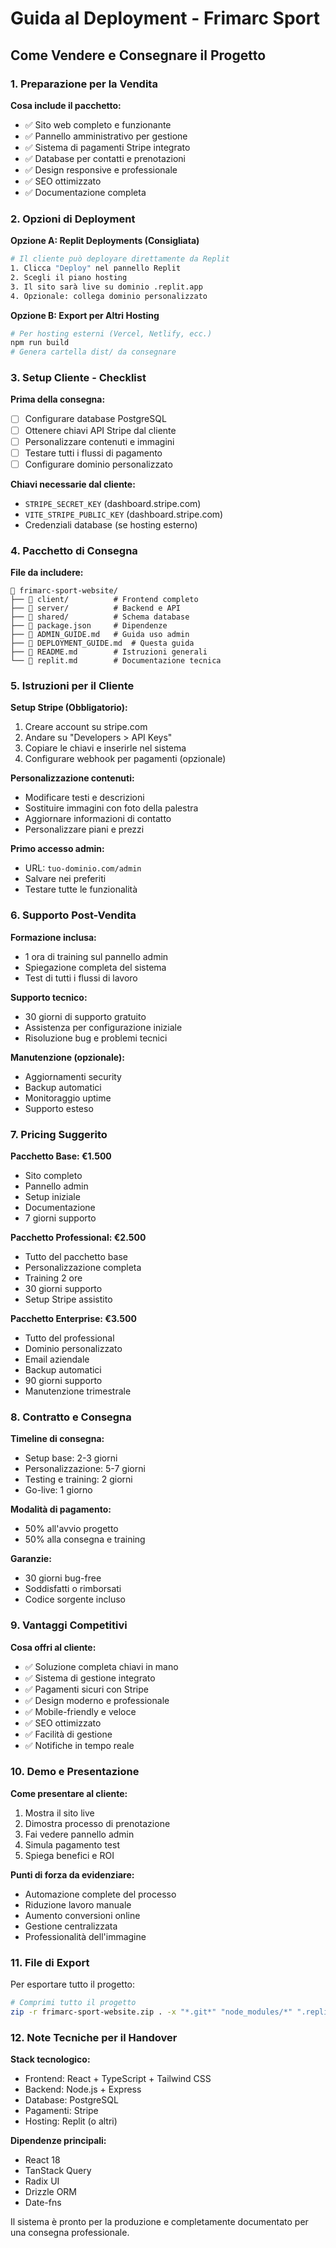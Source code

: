 # Guida al Deployment - Frimarc Sport

## Come Vendere e Consegnare il Progetto

### 1. Preparazione per la Vendita

**Cosa include il pacchetto:**
- ✅ Sito web completo e funzionante
- ✅ Pannello amministrativo per gestione
- ✅ Sistema di pagamenti Stripe integrato
- ✅ Database per contatti e prenotazioni
- ✅ Design responsive e professionale
- ✅ SEO ottimizzato
- ✅ Documentazione completa

### 2. Opzioni di Deployment

**Opzione A: Replit Deployments (Consigliata)**
```bash
# Il cliente può deployare direttamente da Replit
1. Clicca "Deploy" nel pannello Replit
2. Scegli il piano hosting
3. Il sito sarà live su dominio .replit.app
4. Opzionale: collega dominio personalizzato
```

**Opzione B: Export per Altri Hosting**
```bash
# Per hosting esterni (Vercel, Netlify, ecc.)
npm run build
# Genera cartella dist/ da consegnare
```

### 3. Setup Cliente - Checklist

**Prima della consegna:**
- [ ] Configurare database PostgreSQL
- [ ] Ottenere chiavi API Stripe dal cliente
- [ ] Personalizzare contenuti e immagini
- [ ] Testare tutti i flussi di pagamento
- [ ] Configurare dominio personalizzato

**Chiavi necessarie dal cliente:**
- `STRIPE_SECRET_KEY` (dashboard.stripe.com)
- `VITE_STRIPE_PUBLIC_KEY` (dashboard.stripe.com)
- Credenziali database (se hosting esterno)

### 4. Pacchetto di Consegna

**File da includere:**
```
📁 frimarc-sport-website/
├── 📁 client/          # Frontend completo
├── 📁 server/          # Backend e API
├── 📁 shared/          # Schema database
├── 📄 package.json     # Dipendenze
├── 📄 ADMIN_GUIDE.md   # Guida uso admin
├── 📄 DEPLOYMENT_GUIDE.md  # Questa guida
├── 📄 README.md        # Istruzioni generali
└── 📄 replit.md        # Documentazione tecnica
```

### 5. Istruzioni per il Cliente

**Setup Stripe (Obbligatorio):**
1. Creare account su stripe.com
2. Andare su "Developers > API Keys"
3. Copiare le chiavi e inserirle nel sistema
4. Configurare webhook per pagamenti (opzionale)

**Personalizzazione contenuti:**
- Modificare testi e descrizioni
- Sostituire immagini con foto della palestra
- Aggiornare informazioni di contatto
- Personalizzare piani e prezzi

**Primo accesso admin:**
- URL: `tuo-dominio.com/admin`
- Salvare nei preferiti
- Testare tutte le funzionalità

### 6. Supporto Post-Vendita

**Formazione inclusa:**
- 1 ora di training sul pannello admin
- Spiegazione completa del sistema
- Test di tutti i flussi di lavoro

**Supporto tecnico:**
- 30 giorni di supporto gratuito
- Assistenza per configurazione iniziale
- Risoluzione bug e problemi tecnici

**Manutenzione (opzionale):**
- Aggiornamenti security
- Backup automatici
- Monitoraggio uptime
- Supporto esteso

### 7. Pricing Suggerito

**Pacchetto Base: €1.500**
- Sito completo
- Pannello admin
- Setup iniziale
- Documentazione
- 7 giorni supporto

**Pacchetto Professional: €2.500**
- Tutto del pacchetto base
- Personalizzazione completa
- Training 2 ore
- 30 giorni supporto
- Setup Stripe assistito

**Pacchetto Enterprise: €3.500**
- Tutto del professional
- Dominio personalizzato
- Email aziendale
- Backup automatici
- 90 giorni supporto
- Manutenzione trimestrale

### 8. Contratto e Consegna

**Timeline di consegna:**
- Setup base: 2-3 giorni
- Personalizzazione: 5-7 giorni
- Testing e training: 2 giorni
- Go-live: 1 giorno

**Modalità di pagamento:**
- 50% all'avvio progetto
- 50% alla consegna e training

**Garanzie:**
- 30 giorni bug-free
- Soddisfatti o rimborsati
- Codice sorgente incluso

### 9. Vantaggi Competitivi

**Cosa offri al cliente:**
- ✅ Soluzione completa chiavi in mano
- ✅ Sistema di gestione integrato
- ✅ Pagamenti sicuri con Stripe
- ✅ Design moderno e professionale
- ✅ Mobile-friendly e veloce
- ✅ SEO ottimizzato
- ✅ Facilità di gestione
- ✅ Notifiche in tempo reale

### 10. Demo e Presentazione

**Come presentare al cliente:**
1. Mostra il sito live
2. Dimostra processo di prenotazione
3. Fai vedere pannello admin
4. Simula pagamento test
5. Spiega benefici e ROI

**Punti di forza da evidenziare:**
- Automazione complete del processo
- Riduzione lavoro manuale
- Aumento conversioni online
- Gestione centralizzata
- Professionalità dell'immagine

### 11. File di Export

Per esportare tutto il progetto:
```bash
# Comprimi tutto il progetto
zip -r frimarc-sport-website.zip . -x "*.git*" "node_modules/*" ".replit*"
```

### 12. Note Tecniche per il Handover

**Stack tecnologico:**
- Frontend: React + TypeScript + Tailwind CSS
- Backend: Node.js + Express
- Database: PostgreSQL 
- Pagamenti: Stripe
- Hosting: Replit (o altri)

**Dipendenze principali:**
- React 18
- TanStack Query
- Radix UI
- Drizzle ORM
- Date-fns

Il sistema è pronto per la produzione e completamente documentato per una consegna professionale.